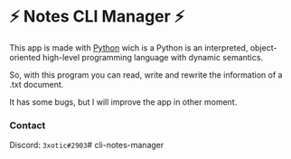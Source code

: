 # :zap: Notes CLI Manager :zap:
This app is made with [Python](https://www.python.org/) wich is a Python is an interpreted, object-oriented high-level programming language with dynamic semantics.

So, with this program you can read, write and rewrite the information of a .txt document.

It has some bugs, but I will improve the app in other moment.

### Contact
Discord: `3xotic#2903`# cli-notes-manager
